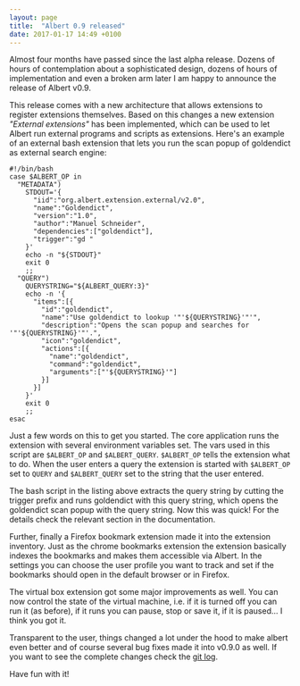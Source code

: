 ```yaml
---
layout: page
title:  "Albert 0.9 released"
date: 2017-01-17 14:49 +0100
---
```

Almost four months have passed since the last alpha release. Dozens of hours of contemplation about a sophisticated design, dozens of hours of implementation and even a broken arm later I am happy to announce the release of Albert v0.9.

This release comes with a new architecture that allows extensions to register extensions themselves. Based on this changes a new extension *"External extensions"* has been implemented, which can be used to let Albert run external programs and scripts as extensions. Here's an example of an external bash extension that lets you run the scan popup of goldendict as external search engine:

```
#!/bin/bash
case $ALBERT_OP in
  "METADATA")
    STDOUT='{
      "iid":"org.albert.extension.external/v2.0",
      "name":"Goldendict",
      "version":"1.0",
      "author":"Manuel Schneider",
      "dependencies":["goldendict"],
      "trigger":"gd "
    }'
    echo -n "${STDOUT}"
    exit 0
    ;;
  "QUERY")
    QUERYSTRING="${ALBERT_QUERY:3}"
    echo -n '{
      "items":[{
        "id":"goldendict",
        "name":"Use goldendict to lookup '"'${QUERYSTRING}'"'",
        "description":"Opens the scan popup and searches for '"'${QUERYSTRING}'"'.",
        "icon":"goldendict",
        "actions":[{
          "name":"goldendict",
          "command":"goldendict",
          "arguments":["'${QUERYSTRING}'"]
        }]
      }]
    }'
    exit 0
    ;;
esac

```
Just a few words on this to get you started. The core application runs the extension with several environment variables set. The vars used in this script are `$ALBERT_OP` and `$ALBERT_QUERY`. `$ALBERT_OP` tells the extension what to do. When the user enters a query the extension is started with `$ALBERT_OP` set to `QUERY` and `$ALBERT_QUERY` set to the string that the user entered.

The bash script in the listing above extracts the query string by cutting the trigger prefix and runs goldendict with this query string, which opens the goldendict scan popup with the query string. Now this was quick! For the details check the relevant section in the documentation.

Further, finally a Firefox bookmark extension made it into the extension inventory. Just as the chrome bookmarks extension the extension basically indexes the bookmarks and makes them accessible via Albert. In the settings you can choose the user profile you want to track and set if the bookmarks should open in the default browser or in Firefox.

The virtual box extension got some major improvements as well. You can now control the state of the virtual machine, i.e. if it is turned off you can run it (as before), if it runs you can pause, stop or save it, if it is paused... I think you got it.

Transparent to the user, things changed a lot under the hood to make albert even better and of course several bug fixes made it into v0.9.0 as well. If you want to see the complete changes check the [git log](https://github.com/albertlauncher/albert/commits/v0.9.0).

Have fun with it!
